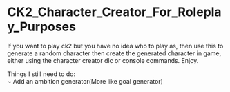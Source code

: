 # CK2_Character_Creator_For_Roleplay_Purposes
If you want to play ck2 but you have no idea who to play as, then use this to generate a random character then create the generated character in game, either using the character creator dlc or console commands. Enjoy.

Things I still need to do:<br/>
~ Add an ambition generator(More like goal generator)<br/>

